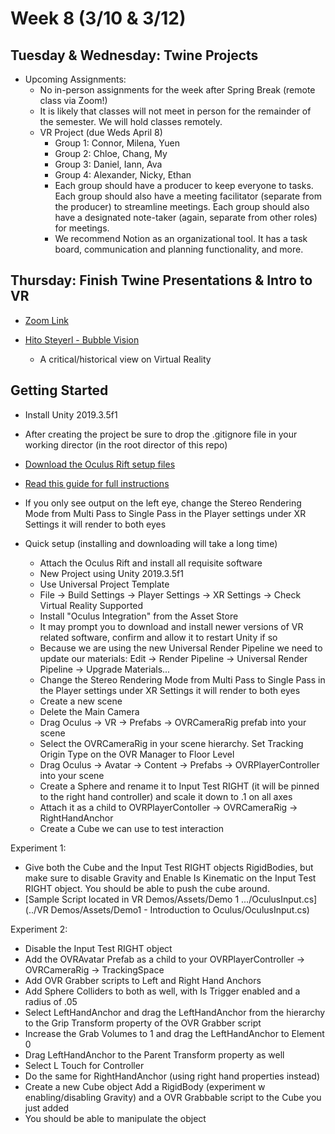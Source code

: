 # Week 8 (3/10 & 3/12)

## Tuesday & Wednesday: Twine Projects

+ Upcoming Assignments:
  + No in-person assignments for the week after Spring Break (remote class via Zoom!)
  + It is likely that classes will not meet in person for the remainder of the semester. We will hold classes remotely.
  + VR Project (due Weds April 8)
    + Group 1: Connor, Milena, Yuen
    + Group 2: Chloe, Chang, My
    + Group 3: Daniel, Iann, Ava
    + Group 4: Alexander, Nicky, Ethan
    + Each group should have a producer to keep everyone to tasks. Each group should also have a meeting facilitator (separate from the producer) to streamline meetings. Each group should also have a designated note-taker (again, separate from other roles) for meetings.
    + We recommend Notion as an organizational tool. It has a task board, communication and planning functionality, and more.

## Thursday: Finish Twine Presentations & Intro to VR

+ [Zoom Link](https://newschool.zoom.us/j/522299093)

+ [Hito Steyerl - Bubble Vision](https://www.youtube.com/watch?v=boMbdtu2rLE)
  + A critical/historical view on Virtual Reality

## Getting Started

+ Install Unity 2019.3.5f1
+ After creating the project be sure to drop the .gitignore file in your working director (in the root director of this repo)
+ [Download the Oculus Rift setup files](https://www.oculus.com/setup/)
+ [Read this guide for full instructions](https://circuitstream.com/blog/oculus-unity-setup/)
+ If you only see output on the left eye, change the Stereo Rendering Mode from Multi Pass to Single Pass in the Player settings under XR Settings it will render to both eyes

+ Quick setup (installing and downloading will take a long time)
  + Attach the Oculus Rift and install all requisite software
  + New Project using Unity 2019.3.5f1
  + Use Universal Project Template
  + File -> Build Settings -> Player Settings -> XR Settings -> Check Virtual Reality Supported
  + Install "Oculus Integration" from the Asset Store
  + It may prompt you to download and install newer versions of VR related software, confirm and allow it to restart Unity if so
  + Because we are using the new Universal Render Pipeline we need to update our materials: Edit -> Render Pipeline -> Universal Render Pipeline -> Upgrade Materials...
  + Change the Stereo Rendering Mode from Multi Pass to Single Pass in the Player settings under XR Settings it will render to both eyes
  + Create a new scene
  + Delete the Main Camera
  + Drag Oculus -> VR -> Prefabs -> OVRCameraRig prefab into your scene
  + Select the OVRCameraRig in your scene hierarchy. Set Tracking Origin Type on the OVR Manager to Floor Level
  + Drag Oculus -> Avatar -> Content -> Prefabs -> OVRPlayerController into your scene
  + Create a Sphere and rename it to Input Test RIGHT (it will be pinned to the right hand controller) and scale it down to .1 on all axes
  + Attach it as a child to OVRPlayerContoller -> OVRCameraRig -> RightHandAnchor
  + Create a Cube we can use to test interaction

Experiment 1:
+ Give both the Cube and the Input Test RIGHT objects RigidBodies, but make sure to disable Gravity and Enable Is Kinematic on the Input Test RIGHT object. You should be able to push the cube around.
+ [Sample Script located in VR Demos/Assets/Demo 1 .../OculusInput.cs](../VR Demos/Assets/Demo1 - Introduction to Oculus/OculusInput.cs)

Experiment 2:
+ Disable the Input Test RIGHT object
+ Add the OVRAvatar Prefab as a child to your OVRPlayerController -> OVRCameraRig -> TrackingSpace
+ Add OVR Grabber scripts to Left and Right Hand Anchors
+ Add Sphere Colliders to both as well, with Is Trigger enabled and a radius of .05
+ Select LeftHandAnchor and drag the LeftHandAnchor from the hierarchy to the Grip Transform property of the OVR Grabber script
+ Increase the Grab Volumes to 1 and drag the LeftHandAnchor to Element 0
+ Drag LeftHandAnchor to the Parent Transform property as well
+ Select L Touch for Controller
+ Do the same for RightHandAnchor (using right hand properties instead)
+ Create a new Cube object
 Add a RigidBody (experiment w enabling/disabling Gravity) and a OVR Grabbable script to the Cube you just added
+ You should be able to manipulate the object
